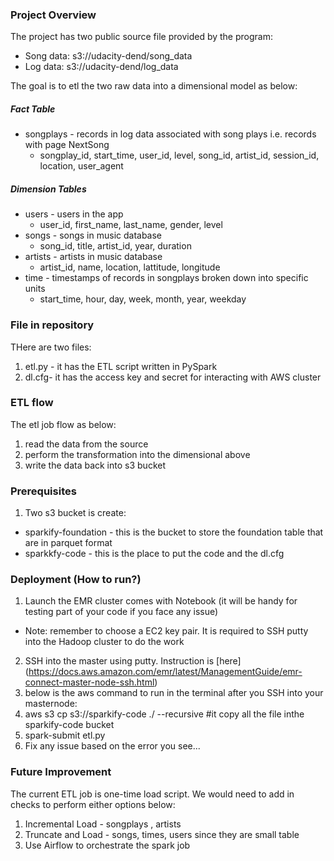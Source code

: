 ### Project Overview

The project has two public source file provided by the program:
- Song data: s3://udacity-dend/song_data
- Log data: s3://udacity-dend/log_data

The goal is to etl the two raw data into a dimensional model as below:

##### Fact Table
- songplays - records in log data associated with song plays i.e. records with page NextSong
  - songplay_id, start_time, user_id, level, song_id, artist_id, session_id, location, user_agent
##### Dimension Tables
- users - users in the app
  - user_id, first_name, last_name, gender, level
- songs - songs in music database
  - song_id, title, artist_id, year, duration
- artists - artists in music database
  - artist_id, name, location, lattitude, longitude
- time - timestamps of records in songplays broken down into specific units
  - start_time, hour, day, week, month, year, weekday

### File in repository
THere are two files:
1. etl.py - it has the ETL script written in PySpark
2. dl.cfg- it has the access key and secret for interacting with AWS cluster

### ETL flow
The etl job flow as below:
1. read the data from the source
2. perform the transformation into the dimensional above
3. write the data back into s3 bucket

### Prerequisites
1. Two s3 bucket is create:
- sparkify-foundation - this is the bucket to store the foundation table that are in parquet format
- sparkkfy-code - this is the place to put the code and the dl.cfg


### Deployment (How to run?)
1. Launch the EMR cluster comes with Notebook (it will be handy for testing part of your code if you face any issue)
- Note: remember to choose a EC2 key pair. It is required to SSH putty into the Hadoop cluster to do the work
2. SSH into the master using putty. Instruction is [here] (https://docs.aws.amazon.com/emr/latest/ManagementGuide/emr-connect-master-node-ssh.html)
3. below is the aws command to run in the terminal after you SSH into your masternode:
  1. aws s3 cp s3://sparkify-code ./ --recursive #it copy all the file inthe sparkify-code bucket
  2. spark-submit etl.py
4. Fix any issue based on the error you see...


### Future Improvement
The current ETL job is one-time load script. We would need to add in checks to perform either options below:
1. Incremental Load - songplays , artists
2. Truncate and Load - songs, times, users since they are small table
3. Use Airflow to orchestrate the spark job

